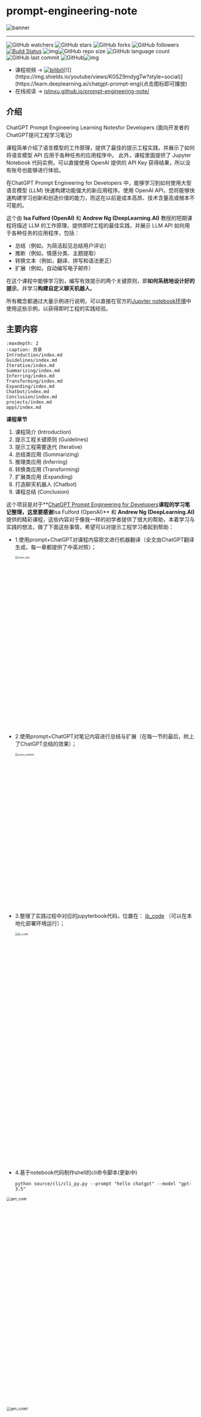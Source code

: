 # prompt-engineering-note



![banner](https://user-images.githubusercontent.com/59380685/235316290-9a297ce3-ba65-4e66-ae02-f7b62cd42210.png)

---

![GitHub watchers](https://img.shields.io/github/watchers/isLinXu/prompt-engineering-note.svg?style=social) ![GitHub stars](https://img.shields.io/github/stars/isLinXu/prompt-engineering-note.svg?style=social) ![GitHub forks](https://img.shields.io/github/forks/isLinXu/prompt-engineering-note.svg?style=social) ![GitHub followers](https://img.shields.io/github/followers/isLinXu.svg?style=social)
 [![Build Status](https://img.shields.io/endpoint.svg?url=https%3A%2F%2Factions-badge.atrox.dev%2Fatrox%2Fsync-dotenv%2Fbadge&style=flat)](https://github.com/isLinXu/prompt-engineering-note)  ![img](https://badgen.net/badge/icon/learning?icon=deepscan&label)![GitHub repo size](https://img.shields.io/github/repo-size/isLinXu/prompt-engineering-note.svg?style=flat-square) ![GitHub language count](https://img.shields.io/github/languages/count/isLinXu/prompt-engineering-note)  ![GitHub last commit](https://img.shields.io/github/last-commit/isLinXu/prompt-engineering-note) ![GitHub](https://img.shields.io/github/license/isLinXu/prompt-engineering-note.svg?style=flat-square)![img](https://hits.dwyl.com/isLinXu/prompt-engineering-note.svg)

- 课程视频 -> [![bilibili](https://img.shields.io/badge/dynamic/json?label=views&style=social&logo=bilibili&query=data.stat.view&url=https%3A%2F%2Fapi.bilibili.com%2Fx%2Fweb-interface%2Fview%3Fbvid%3DBV1vM4y1U7b5)]([https://www.bilibili.com/video/BV1Z14y1Z7LJ/](https://www.bilibili.com/video/BV1Z14y1Z7LJ/))[![](https://img.shields.io/youtube/views/K0SZ9mdygTw?style=social)](https://learn.deeplearning.ai/chatgpt-prompt-eng)(点击图标即可播放)
- 在线阅读 -> [islinxu.github.io/prompt-engineering-note/](https://islinxu.github.io/prompt-engineering-note/)

## 介绍

ChatGPT Prompt Engineering Learning Notesfor Developers (面向开发者的ChatGPT提问工程学习笔记)

课程简单介绍了语言模型的工作原理，提供了最佳的提示工程实践，并展示了如何将语言模型 API 应用于各种任务的应用程序中。
此外，课程里面提供了 Jupyter Notebook 代码实例，可以直接使用 OpenAI 提供的 API Key 获得结果，所以没有账号也能够进行体验。

在ChatGPT Prompt Engineering for Developers 中，能够学习到如何使用大型语言模型 (LLM) 快速构建功能强大的新应用程序。使用 OpenAI API，您将能够快速构建学习创新和创造价值的能力，而这在以前是成本高昂、技术含量高或根本不可能的。

这个由 **Isa Fulford (OpenAI)** 和 **Andrew Ng (DeepLearning.AI)** 教授的短期课程将描述 LLM 的工作原理，提供即时工程的最佳实践，并展示 LLM API 如何用于各种任务的应用程序，包括：

- 总结（例如，为简洁起见总结用户评论）
- 推断（例如，情感分类、主题提取）
- 转换文本（例如，翻译、拼写和语法更正）
- 扩展（例如，自动编写电子邮件）

在这个课程中能够学习到，编写有效提示的两个关键原则，即**如何系统地设计好的提示**，并学习**构建自定义聊天机器人**。 

所有概念都通过大量示例进行说明，可以直接在官方的[Jupyter notebook环境](https://s172-31-9-165p16067.lab-aws-production.deeplearning.ai/notebooks/)中使用这些示例，以获得即时工程的实践经验。 

## 主要内容

```{toctree}
:maxdepth: 2
:caption: 目录
Introduction/index.md
Guidelines/index.md
Iterative/index.md
Summarizing/index.md
Inferring/index.md
Transforming/index.md
Expanding/index.md
Chatbot/index.md
Conclusion/index.md
projects/index.md
apps/index.md
```

**课程章节** 

1. 课程简介 (Introduction) 
2. 提示工程关键原则 (Guidelines) 
3. 提示工程需要迭代 (Iterative) 
4. 总结类应用 (Summarizing) 
5. 推理类应用 (Inferring) 
6. 转换类应用 (Transforming) 
7. 扩展类应用 (Expanding) 
8. 打造聊天机器人 (Chatbot) 
9. 课程总结 (Conclusion)

这个项目是对于**[ChatGPT Prompt Engineering for Developers](https://www.deeplearning.ai/short-courses/chatgpt-prompt-engineering-for-developers/)**课程的学习笔记整理，这里要感谢**Isa Fulford (OpenAI)** 和 **Andrew Ng (DeepLearning.AI)** 提供的精彩课程，这些内容对于像我一样的初学者提供了很大的帮助，本着学习与实践的想法，做了下面这些事情，希望可以对提示工程学习者起到帮助：

- 1.使用prompt+ChatGPT对课程内容原文进行机器翻译（全文由ChatGPT翻译生成，每一章都提供了中英对照）；

  <img width="917" alt="trans_lan" src="https://user-images.githubusercontent.com/59380685/235310208-d447904e-5a19-4f70-a4f9-9f608517acc1.png" style="zoom: 50%;" >

- 2.使用prompt+ChatGPT对笔记内容进行总结与扩展（在每一节的最后，附上了ChatGPT总结的效果）；

  <img width="824" alt="sum_context" src="https://user-images.githubusercontent.com/59380685/235310262-b82a8243-3e72-4a12-b36a-ef24206c563e.png" style="zoom:50%;" >

- 3.整理了实践过程中对应的jupyterbook代码，位置在： [jb_code](./source/jb_code) （可以在本地化部署环境运行）；

  <img width="1235" alt="jb_code" src="https://user-images.githubusercontent.com/59380685/235310289-7f787cfd-2277-4722-97f8-2f30605321f6.png" style="zoom:50%;" >

- 4.基于notebook代码制作shell的cli命令脚本(更新中)

  ```shell
  python source/cli/cli_py.py --prompt "hello chatgpt" --model "gpt-3.5"
  ```

<img width="837" alt="gen_code" src="https://user-images.githubusercontent.com/59380685/235404063-3b64ae5c-df09-4b3f-a687-5f2b05b005c3.png" style="zoom: 67%;" >

<img width="755" alt="gen_code1" src="https://user-images.githubusercontent.com/59380685/235404104-338eae8f-e170-4b44-a4a3-55005562a179.png" style="zoom: 67%;" >

- 5.整理了提示工程相关的awesome的项目清单(更新中)：
  https://islinxu.github.io/prompt-engineering-note/projects/index.html

- 6.玩具项目: 引导ChatGPT实现生成[tiny-gpt]()(从零开始实现一个简单的gpt模型)

  - 记录在[tiny-gpt](projects/tiny-gpt/tiny-gpt.md) 

  ![tiny-gpt](https://user-images.githubusercontent.com/59380685/236223231-ed5e44d3-7b43-4ab2-a5cd-22e791d4ae28.png)

- ... ...

## 致谢

- https://learn.deeplearning.ai/chatgpt-prompt-eng/
- https://github.com/openai/openai-cookbook
- https://github.com/openai/openai-python
- https://github.com/openai/chatgpt-retrieval-plugin
- https://learnwithhasan.com/prompt-engineering-guide/







